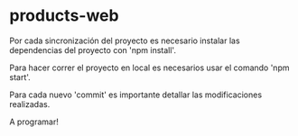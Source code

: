 # products-web 

Por cada sincronización del proyecto es necesario instalar las dependencias del proyecto con 'npm install'.

Para hacer correr el proyecto en local es necesarios usar el comando 'npm start'.

Para cada nuevo 'commit' es importante detallar las modificaciones realizadas.

A programar!